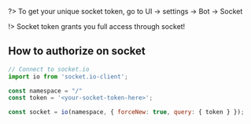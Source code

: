 ?> To get your unique socket token, go to UI -> settings -> Bot -> Socket

!> Socket token grants you full access through socket!

## How to authorize on socket

```javascript
// Connect to socket.io
import io from 'socket.io-client';

const namespace = "/"
const token = '<your-socket-token-here>';

const socket = io(namespace, { forceNew: true, query: { token } });
```

